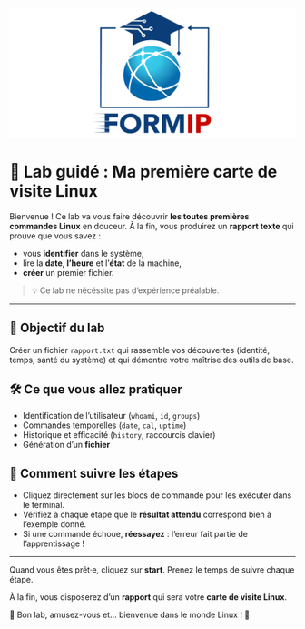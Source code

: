 ![Formip](../assets/formip_logo_padded.png)

# 🐧 Lab guidé : Ma première carte de visite Linux

Bienvenue ! Ce lab va vous faire découvrir **les toutes premières commandes Linux** en douceur.
À la fin, vous produirez un **rapport texte** qui prouve que vous savez :
- vous **identifier** dans le système,
- lire la **date, l’heure** et l’**état** de la machine,
- **créer** un premier fichier.

> 💡 Ce lab ne nécéssite pas d’expérience préalable.

---

## 🎯 Objectif du lab
Créer un fichier `rapport.txt` qui rassemble vos découvertes (identité, temps, santé du système) et qui démontre votre maîtrise des outils de base.

## 🛠️ Ce que vous allez pratiquer
- Identification de l’utilisateur (`whoami`, `id`, `groups`)  
- Commandes temporelles (`date`, `cal`, `uptime`)  
- Historique et efficacité (`history`, raccourcis clavier)  
- Génération d’un **fichier**

## 🧭 Comment suivre les étapes
- Cliquez directement sur les blocs de commande pour les exécuter dans le terminal.
- Vérifiez à chaque étape que le **résultat attendu** correspond bien à l’exemple donné. 
- Si une commande échoue, **réessayez** : l’erreur fait partie de l’apprentissage !

---

Quand vous êtes prêt·e, cliquez sur **start**. Prenez le temps de suivre chaque étape.

À la fin, vous disposerez d’un **rapport** qui sera votre **carte de visite Linux**.

🎉 Bon lab, amusez-vous et… bienvenue dans le monde Linux ! 🚀